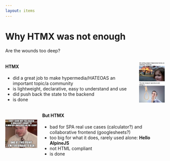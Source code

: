 ```yaml
---
layout: items
---
```


# Why HTMX was not enough
Are the wounds too deep?
<div style="display: flex; gap: 16px; align-items: center; justify-content: space-between;">
  <div style="width: 84%; text-align: left;">
    <h4>HTMX</h4>
    <ul>
      <li>did a great job to make hypermedia/HATEOAS an important topic/a community</li>
      <li>is lightweight, declarative, easy to understand and use</li>
      <li>did push back the state to the backend</li>
      <li>is done</li>
    </ul>
  </div>
  <img src="../assets/object-object.jpg" alt="Object nightmare" style="display: block; width: 16%;" />
</div>

<div style="display: flex; gap: 16px; align-items: center; justify-content: space-between;">

<img src="../assets/at-this-point.png" alt="At this point" style="display: block; width: 20%;" />
<div style="width: 80%; text-align: left;">
  
  <h4>But HTMX</h4>
  <ul>
    <li>bad for SPA real use cases (calculator?) and collaborative frontend (googlesheets?)</li>
    <li>too big for what it does, rarely used alone: <strong>Hello AlpineJS</strong></li>
    <li>not HTML compliant</li>
    <li>is done</li>
  </ul>
</div>
</div>






